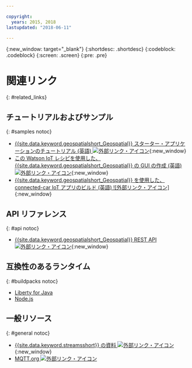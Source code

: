 ```yaml
---

copyright:
  years: 2015, 2018
lastupdated: "2018-06-11"

---
```


<!-- Attribute definitions -->
{:new_window: target="_blank"}
{:shortdesc: .shortdesc}
{:codeblock: .codeblock}
{:screen: .screen}
{:pre: .pre}

# 関連リンク
{: #related_links}

## チュートリアルおよびサンプル
{: #samples notoc}

* [{{site.data.keyword.geospatialshort_Geospatial}} スターター・アプリケーションのチュートリアル (英語) ![外部リンク・アイコン](../../icons/launch-glyph.svg "外部リンク・アイコン")](https://developer.ibm.com/streamsdev/docs/build-real-time-location-monitoring-application-ibm-cloud-geospatial-analytics-node-js/){:new_window}
* [この Watson IoT レシピを使用した、{{site.data.keyword.geospatialshort_Geospatial}} の GUI の作成 (英語) ![外部リンク・アイコン](../../icons/launch-glyph.svg "外部リンク・アイコン")](https://www.ibm.com/blogs/bluemix/2017/03/whip-gui-geospatial-analytics-watson-iot-recipe/){:new_window}
* [{{site.data.keyword.geospatialshort_Geospatial}} を使用した、connected-car IoT アプリのビルド (英語) ![外部リンク・アイコン]](https://www.ibm.com/developerworks/mobile/library/mo-connectedcar-app/index.html){:new_window}


## API リファレンス
{: #api notoc}

* [{{site.data.keyword.geospatialshort_Geospatial}} REST API ![外部リンク・アイコン](../../icons/launch-glyph.svg "外部リンク・アイコン")](https://console.ng.bluemix.net/apidocs/246){:new_window}

## 互換性のあるランタイム
{: #buildpacks notoc}

* [Liberty for Java](/docs/runtimes/liberty/index.html#liberty)
* [Node.js](/docs/runtimes/nodejs/index.html#nodejs)

## 一般リソース

{: #general notoc}
* [{{site.data.keyword.streamsshort}} の資料 ![外部リンク・アイコン](../../icons/launch-glyph.svg "外部リンク・アイコン")](http://www.ibm.com/support/knowledgecenter/SSCRJU_4.2.1/com.ibm.streams.welcome.doc/doc/kc-homepage.html){:new_window}
* [MQTT.org ![外部リンク・アイコン](../../icons/launch-glyph.svg "外部リンク・アイコン")](http://mqtt.org/)
